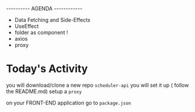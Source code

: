 ---------- AGENDA ------------


- Data Fetching and Side-Effects
- UseEffect
- folder as component !
- axios
- proxy


# Today's Activity

you will download/clone a new repo `scheduler-api`
you will set it up ( follow the README.md)
setup a `proxy`

on your FRONT-END application 
go to `package.json`